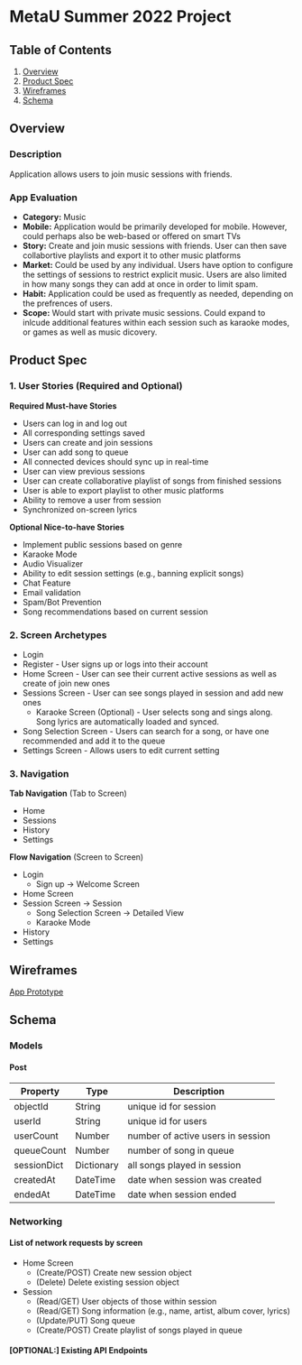 # MetaU Summer 2022 Project

## Table of Contents
1. [Overview](#Overview)
1. [Product Spec](#Product-Spec)
1. [Wireframes](#Wireframes)
1. [Schema](#Schema)

## Overview
### Description
Application allows users to join music sessions with friends.

### App Evaluation
- **Category:** Music
- **Mobile:** Application would be primarily developed for mobile. However, could perhaps also be web-based or offered on smart TVs
- **Story:** Create and join music sessions with friends. User can then save collabortive playlists and export it to other music platforms
- **Market:** Could be used by any individual. Users have option to configure the settings of sessions to restrict explicit music. Users are also limited in how many songs they can add at once in order to limit spam.
- **Habit:** Application could be used as frequently as needed, depending on the prefrences of users.
- **Scope:** Would start with private music sessions. Could expand to inlcude additional features within each session such as karaoke modes, or games as well as music dicovery.

## Product Spec
### 1. User Stories (Required and Optional)

**Required Must-have Stories**

* Users can log in and log out
* All corresponding settings saved
* Users can create and join sessions
* User can add song to queue
* All connected devices should sync up in real-time
* User can view previous sessions
* User can create collaborative playlist of songs from finished sessions
* User is able to export playlist to other music platforms
* Ability to remove a user from session
* Synchronized on-screen lyrics

**Optional Nice-to-have Stories**

* Implement public sessions based on genre
* Karaoke Mode
* Audio Visualizer
* Ability to edit session settings (e.g., banning explicit songs)
* Chat Feature
* Email validation
* Spam/Bot Prevention
* Song recommendations based on current session

### 2. Screen Archetypes

* Login 
* Register - User signs up or logs into their account
* Home Screen -  User can see their current active sessions as well as create of join new ones
* Sessions Screen - User can see songs played in session and add new ones
  * Karaoke Screen (Optional) - User selects song and sings along. Song lyrics are automatically loaded and synced.
* Song Selection Screen - Users can search for a song, or have one recommended and add it to the queue
* Settings Screen - Allows users to edit current setting 

### 3. Navigation

**Tab Navigation** (Tab to Screen)

* Home
* Sessions 
* History
* Settings

**Flow Navigation** (Screen to Screen)
* Login
  * Sign up -> Welcome Screen 
* Home Screen
* Session Screen -> Session
  * Song Selection Screen -> Detailed View
  * Karaoke Mode
* History
* Settings

## Wireframes
[App Prototype](https://www.figma.com/file/ECYnRRv39Wayh3vv3ngaiC/MetaU-Summer-2022-Capstone-Project---App-Prototype?node-id=0%3A1)

## Schema 
### Models
#### Post

   | Property      | Type     | Description |
   | ------------- | -------- | ------------|
   | objectId      | String   | unique id for session |
   | userId        | String   | unique id for users |
   | userCount     | Number   | number of active users in session |
   | queueCount    | Number   | number of song in queue |
   | sessionDict   | Dictionary| all songs played in session |
   | createdAt     | DateTime | date when session was created |
   | endedAt       | DateTime | date when session ended |
   
### Networking
#### List of network requests by screen
   - Home Screen
      - (Create/POST) Create new session object
      - (Delete) Delete existing session object
   - Session
      - (Read/GET) User objects of those within session 
      - (Read/GET) Song information (e.g., name, artist, album cover, lyrics)
      - (Update/PUT) Song queue 
      - (Create/POST) Create playlist of songs played in queue
    
#### [OPTIONAL:] Existing API Endpoints
